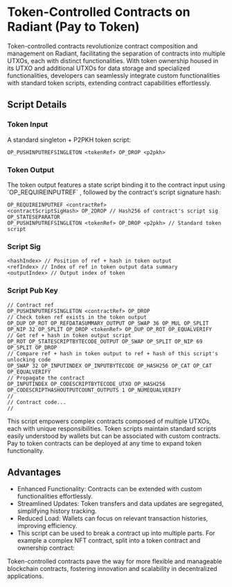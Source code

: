 # Token-Controlled Contracts on Radiant (Pay to Token)

Token-controlled contracts revolutionize contract composition and management on Radiant, facilitating the separation of contracts into multiple UTXOs, each with distinct functionalities. With token ownership housed in its UTXO and additional UTXOs for data storage and specialized functionalities, developers can seamlessly integrate custom functionalities with standard token scripts, extending contract capabilities effortlessly.

## Script Details <a href="#script-details" id="script-details"></a>

### **Token Input**

A standard singleton + P2PKH token script:

```
OP_PUSHINPUTREFSINGLETON <tokenRef> OP_DROP <p2pkh>
```

### **Token Output**

The token output features a state script binding it to the contract input using ´OP\_REQUIREINPUTREF´ , followed by the contract's script signature hash:

```
OP_REQUIREINPUTREF <contractRef>
<contractScriptSigHash> OP_2DROP // Hash256 of contract's script sig
OP_STATESEPARATOR
OP_PUSHINPUTREFSINGLETON <tokenRef> OP_DROP <p2pkh> // Standard token script
```

### **Script Sig**

```
<hashIndex> // Position of ref + hash in token output
<refIndex> // Index of ref in token output data summary
<outputIndex> // Output index of token
```

### **Script Pub Key**

```
// Contract ref
OP_PUSHINPUTREFSINGLETON <contractRef> OP_DROP
// Check token ref exists in the token output
OP_DUP OP_ROT OP_REFDATASUMMARY_OUTPUT OP_SWAP 36 OP_MUL OP_SPLIT OP_NIP 32 OP_SPLIT OP_DROP <tokenRef> OP_DUP OP_ROT OP_EQUALVERIFY
// Get ref + hash in token output script
OP_ROT OP_STATESCRIPTBYTECODE_OUTPUT OP_SWAP OP_SPLIT OP_NIP 69 OP_SPLIT OP_DROP
// Compare ref + hash in token output to ref + hash of this script's unlocking code
OP_SWAP 32 OP_INPUTINDEX OP_INPUTBYTECODE OP_HASH256 OP_CAT OP_CAT OP_EQUALVERIFY
// Propagate the contract
OP_INPUTINDEX OP_CODESCRIPTBYTECODE_UTXO OP_HASH256 OP_CODESCRIPTHASHOUTPUTCOUNT_OUTPUTS 1 OP_NUMEQUALVERIFY
//
// Contract code...
// 
```

This script empowers complex contracts composed of multiple UTXOs, each with unique responsibilities. Token scripts maintain standard scripts easily understood by wallets but can be associated with custom contracts. Pay to token contracts can be deployed at any time to expand token functionality.

## Advantages <a href="#advantages" id="advantages"></a>

* Enhanced Functionality: Contracts can be extended with custom functionalities effortlessly.
* Streamlined Updates: Token transfers and data updates are segregated, simplifying history tracking.
* Reduced Load: Wallets can focus on relevant transaction histories, improving efficiency.
* This script can be used to break a contract up into multiple parts. For example a complex NFT contract, split into a token contract and ownership contract:

Token-controlled contracts pave the way for more flexible and manageable blockchain contracts, fostering innovation and scalability in decentralized applications.
